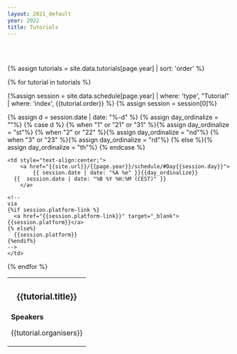 ```yaml
---
layout: 2021_default
year: 2022
title: Tutorials
---
```


<br><br>

{% assign tutorials = site.data.tutorials[page.year] | sort: 'order' %}

{% for tutorial in tutorials %}

{%assign session = site.data.schedule[page.year] | where: 'type', "Tutorial" | where: 'index', {{tutorial.order}}  %}
{% assign session = session[0]%}

<table class="table  table-striped" id="Tutorial{{tutorial.order}}">
<tr class="bg-dark text-light">
   <th style="text-align:center;"><h3>{{tutorial.title}}</h3></th>
</tr>
<tr></tr>
<tr>
	{% assign d = session.date | date: "%-d" %}
	{% assign day_ordinalize = ""%}
	{% case d %}
	  {% when "1" or "21" or "31" %}{% assign day_ordinalize = "st"%}
	  {% when "2" or "22" %}{% assign day_ordinalize = "nd"%}
	  {% when "3" or "23" %}{% assign day_ordinalize = "rd"%}
	  {% else %}{% assign day_ordinalize = "th"%}
	{% endcase %}

	<td style="text-align:center;">
		<a href="{{site.url}}/{{page.year}}/schedule/#Day{{session.day}}">	
			{{ session.date | date: "%A %e" }}{{day_ordinalize}} 
      {{  session.date | date: "%B %Y %H:%M (CEST)" }}
		</a> 
    
    <!--
    via 
    {%if session.platform-link %}
      <a href="{{session.platform-link}}" target="_blank">{{session.platform}}</a>
    {% else%}
      {{session.platform}}
    {%endif%}
    -->
	</td>	
</tr>	
	
<tr>
	<td style="text-align:left;">
		<b>Speakers</b>
		<p>{{tutorial.organisers}}</p>
    <!--
		<b>Description</b>
		<p>{{tutorial.description}}</p>
    -->
	</td>
</tr>	

{% endfor %}
